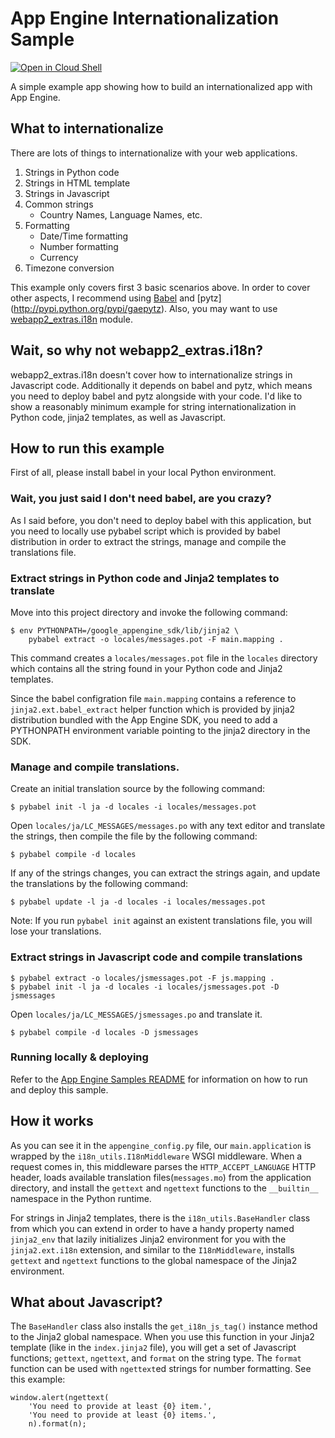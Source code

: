 # App Engine Internationalization Sample

[![Open in Cloud Shell][shell_img]][shell_link]

[shell_img]: http://gstatic.com/cloudssh/images/open-btn.png
[shell_link]: https://console.cloud.google.com/cloudshell/open?git_repo=https://github.com/GoogleCloudPlatform/python-docs-samples&page=editor&open_in_editor=appengine/standard/i18n/README.md

A simple example app showing how to build an internationalized app
with App Engine.

## What to internationalize

There are lots of things to internationalize with your web
applications.

1.  Strings in Python code
2.  Strings in HTML template
3.  Strings in Javascript
4.  Common strings
    - Country Names, Language Names, etc.
5.  Formatting
    - Date/Time formatting
    - Number formatting
    - Currency
6.  Timezone conversion

This example only covers first 3 basic scenarios above. In order to
cover other aspects, I recommend using
[Babel](http://babel.edgewall.org/) and [pytz]
(http://pypi.python.org/pypi/gaepytz). Also, you may want to use
[webapp2_extras.i18n](http://webapp-improved.appspot.com/tutorials/i18n.html)
module.

## Wait, so why not webapp2_extras.i18n?

webapp2_extras.i18n doesn't cover how to internationalize strings in
Javascript code. Additionally it depends on babel and pytz, which
means you need to deploy babel and pytz alongside with your code. I'd
like to show a reasonably minimum example for string
internationalization in Python code, jinja2 templates, as well as
Javascript.

## How to run this example

First of all, please install babel in your local Python environment.

### Wait, you just said I don't need babel, are you crazy?

As I said before, you don't need to deploy babel with this
application, but you need to locally use pybabel script which is
provided by babel distribution in order to extract the strings, manage
and compile the translations file.

### Extract strings in Python code and Jinja2 templates to translate

Move into this project directory and invoke the following command:

    $ env PYTHONPATH=/google_appengine_sdk/lib/jinja2 \
        pybabel extract -o locales/messages.pot -F main.mapping .

This command creates a `locales/messages.pot` file in the `locales`
directory which contains all the string found in your Python code and
Jinja2 templates.

Since the babel configration file `main.mapping` contains a reference
to `jinja2.ext.babel_extract` helper function which is provided by
jinja2 distribution bundled with the App Engine SDK, you need to add a
PYTHONPATH environment variable pointing to the jinja2 directory in
the SDK.

### Manage and compile translations.

Create an initial translation source by the following command:

    $ pybabel init -l ja -d locales -i locales/messages.pot

Open `locales/ja/LC_MESSAGES/messages.po` with any text editor and
translate the strings, then compile the file by the following command:

    $ pybabel compile -d locales

If any of the strings changes, you can extract the strings again, and
update the translations by the following command:

    $ pybabel update -l ja -d locales -i locales/messages.pot

Note: If you run `pybabel init` against an existent translations file,
you will lose your translations.


### Extract strings in Javascript code and compile translations

    $ pybabel extract -o locales/jsmessages.pot -F js.mapping .
    $ pybabel init -l ja -d locales -i locales/jsmessages.pot -D jsmessages

Open `locales/ja/LC_MESSAGES/jsmessages.po` and translate it.

    $ pybabel compile -d locales -D jsmessages

### Running locally & deploying

Refer to the [App Engine Samples README](../README.md) for information on how to run and deploy this sample.

## How it works

As you can see it in the `appengine_config.py` file, our
`main.application` is wrapped by the `i18n_utils.I18nMiddleware` WSGI
middleware. When a request comes in, this middleware parses the
`HTTP_ACCEPT_LANGUAGE` HTTP header, loads available translation
files(`messages.mo`) from the application directory, and install the
`gettext` and `ngettext` functions to the `__builtin__` namespace in
the Python runtime.

For strings in Jinja2 templates, there is the `i18n_utils.BaseHandler`
class from which you can extend in order to have a handy property
named `jinja2_env` that lazily initializes Jinja2 environment for you
with the `jinja2.ext.i18n` extension, and similar to the
`I18nMiddleware`, installs `gettext` and `ngettext` functions to the
global namespace of the Jinja2 environment.

## What about Javascript?

The `BaseHandler` class also installs the `get_i18n_js_tag()` instance
method to the Jinja2 global namespace. When you use this function in
your Jinja2 template (like in the `index.jinja2` file), you will get a
set of Javascript functions; `gettext`, `ngettext`, and `format` on
the string type. The `format` function can be used with `ngettext`ed
strings for number formatting. See this example:

    window.alert(ngettext(
        'You need to provide at least {0} item.',
        'You need to provide at least {0} items.',
        n).format(n);
